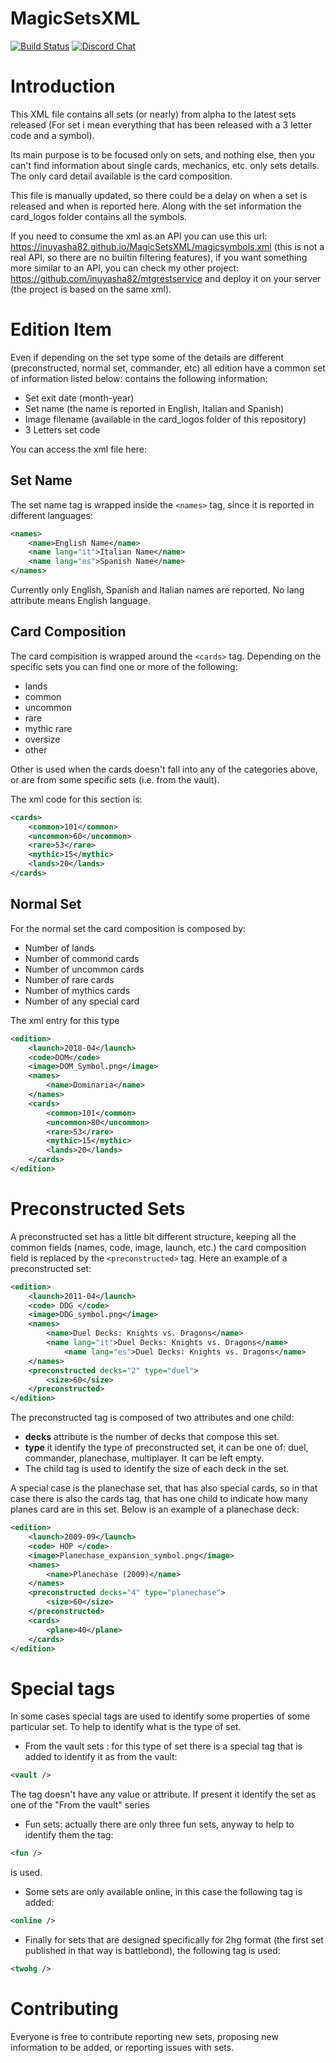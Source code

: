 # MagicSetsXML

[![Build Status](https://travis-ci.com/inuyasha82/MagicSetsXML.svg?branch=master)](https://travis-ci.com/inuyasha82/MagicSetsXML) [![Discord Chat](https://img.shields.io/discord/578193015433330698.svg?style=flat)](https://discordapp.com/channels/578193015433330698/578193713340219392)  

Introduction
============
This XML file contains all sets (or nearly) from alpha to the latest sets released (For set i mean everything that has been released with a 3 letter code and a symbol). 

Its main purpose is to be focused only on sets, and nothing else, then you can't find  information about single cards, mechanics, etc. only sets details. The only card detail available is the card composition.

This file is manually updated, so there could be a delay on when a set is released and when is reported here. 
Along with the set information the card_logos folder contains all the symbols.

If you need to consume the xml as an API you can use this url: https://inuyasha82.github.io/MagicSetsXML/magicsymbols.xml 
(this is not a real API, so there are no builtin filtering features), if you want something more similar to an API, you can check my other project: https://github.com/inuyasha82/mtgrestservice and deploy it on your server (the project is based on the same xml).


Edition Item
============

Even if depending on the set type some of the details are different (preconstructed, normal set, commander, etc) all edition have a common set of information listed below:  contains the following information:
- Set exit date (month-year)
- Set name (the name is reported in English, Italian and Spanish)
- Image filename (available in the card_logos folder of this repository)
- 3 Letters set code

You can access the xml file here:


Set Name 
--------
The set name tag is wrapped inside the `<names>` tag, since it is reported in different languages: 
```xml
<names>
	<name>English Name</name>
	<name lang="it">Italian Name</name>
	<name lang="es">Spanish Name</name>
</names>
```
Currently only English, Spanish and Italian names are reported. No lang attribute means English language. 
	
Card Composition
----------------
The card compisition is wrapped around the `<cards>` tag. Depending on the specific sets you can find one or more of the following:
	
* lands
* common
* uncommon
* rare
* mythic rare
* oversize
* other

Other is used when the cards doesn't fall into any of the categories above, or are from some specific sets (i.e. from the vault).

The xml code for this section is:
```xml
<cards>
	<common>101</common>
	<uncommon>60</uncommon>
	<rare>53</rare>
	<mythic>15</mythic>
	<lands>20</lands>
</cards>
```
Normal Set
----------
For the normal set the card composition is composed by:

* Number of lands
* Number of commond cards
* Number of uncommon cards
* Number of rare cards
* Number of mythics cards
* Number of any special card

The xml entry for this type
```xml
<edition>
	<launch>2018-04</launch>
	<code>DOM</code>
	<image>DOM_Symbol.png</image>
	<names>
		<name>Dominaria</name>
	</names>
	<cards>
		<common>101</common>
		<uncommon>80</uncommon>
		<rare>53</rare>
		<mythic>15</mythic>
		<lands>20</lands>
	</cards>
</edition>
```
Preconstructed Sets
===================
A preconstructed set has a little bit different structure, keeping all the common fields (names, code, image, launch, etc.) the card composition field is replaced by the `<preconstructed>` tag. Here an example of a preconstructed set: 
	
```xml
<edition>
	<launch>2011-04</launch>
	<code> DDG </code>
	<image>DDG_symbol.png</image>
	<names>
		<name>Duel Decks: Knights vs. Dragons</name>
		<name lang="it">Duel Decks: Knights vs. Dragons</name>
	        <name lang="es">Duel Decks: Knights vs. Dragons</name>
	</names>
	<preconstructed decks="2" type="duel">
		<size>60</size>
	</preconstructed>
</edition>
```

The preconstructed tag is composed of two attributes and one child:

* **decks** attribute is the number of decks that compose this set.
* **type** it identify the type of preconstructed set, it can be one of: duel, commander, planechase, multiplayer. It can be left empty.
* The child tag is used to identify the size of each deck in the set.

A special case is the planechase set, that has also special cards, so in that case there is also the cards tag, that has one child <plane> to indicate how many planes card are in this set. Below is an example of a planechase deck: 
	
```xml
<edition>
	<launch>2009-09</launch>
	<code> HOP </code>
	<image>Planechase_expansion_symbol.png</image>
	<names>
		<name>Planechase (2009)</name>
	</names>
	<preconstructed decks="4" type="planechase">
		<size>60</size>
	</preconstructed>
	<cards>
		<plane>40</plane>
	</cards>
</edition>
```

Special tags
=================
In some cases special tags are used to identify some properties of some particular set. To help to identify what is the type of set.

* From the vault sets : for this type of set there is a special tag that is added to identify it as from the vault:

```xml
<vault />
```

The tag doesn't have any value or attribute. If present it identify the set as one of the "From the vault" series

* Fun sets: actually there are only three fun sets, anyway to help to identify them the tag: 

```xml
<fun />
```
is used.

* Some sets are only available online, in this case the following tag is added:

```xml
<online />
```

* Finally for sets that are designed specifically for 2hg format (the first set published in that way is battlebond), the following tag is used:

```xml
<twohg />
```

Contributing
============
Everyone is free to contribute reporting new sets, proposing new information to be added, or reporting issues with sets. 
